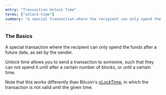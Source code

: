 ```yaml
---
entry: "Transaction Unlock Time"
terms: ["unlock-time"]
summary: "a special transaction where the recipient can only spend the funds after a future date, as set by the sender"
---
```


### The Basics

A special transaction where the recipient can only spend the funds after a future date, as set by the sender.

Unlock time allows you to send a transaction to someone, such that they can not spend it until after a certain number of blocks, or until a certain time.

Note that this works differently than Bitcoin's [nLockTime](https://en.bitcoin.it/wiki/NLockTime), in which the transaction is not valid until the given time.

